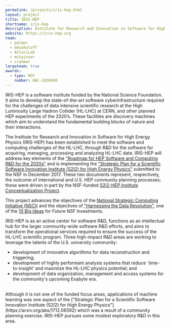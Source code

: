 ```yaml
---
permalink: /projects/iris-hep.html
layout: project
title: IRIS-HEP
shortname: iris-hep
description: Institute for Research and Innovation in Software for High Energy Physics
website: https://iris-hep.org
team:
  - pelmer
  - mdsokoloff
  - AtluriLab
  - mityinzer
  - cranmer
largeteam: true
awards:
  - type: NSF
    number: OAC-1836650
---
```


IRIS-HEP is a software institute funded by the National Science Foundation. It aims to develop the state-of-the-art software cyberinfrastructure required for the challenges of data intensive scientific research at the High Luminosity Large Hadron Collider (HL-LHC) at CERN, and other planned HEP experiments of the 2020’s. These facilities are discovery machines which aim to understand the fundamental building blocks of nature and their interactions.

The Institute for Research and Innovation in Software for High Energy Physics (IRIS-HEP) has been established to meet the software and computing challenges of the HL-LHC, through R&D for the software for acquiring, managing, processing and analyzing HL-LHC data.
IRIS-HEP will address key elements of the
["Roadmap for HEP Software and Computing R&D for the 2020s"](https://arxiv.org/abs/1712.06982)
and is implementing the ["Strategic Plan for a Scientific Software
Innovation Institute (S2I2) for High Energy Physics"](https://arxiv.org/abs/1712.06592)
submitted to the NSF in December 2017.
These two documents represent, respectively, the outcome of international
and U.S. HEP community planning processes; these were driven in part
by the NSF-funded [S2I2-HEP Institute Conceptualization Project](http://s2i2-hep.org).
<!-- Over the course of a dozen workshops during 2016 and 2017, more than 260
scientists and engineers from around the world were involved in building this community vision. -->
This project advances the objectives of the [National Strategic Computing Initiative (NSCI)](https://www.nsf.gov/cise/nsci/) and the objectives of ["Harnessing the Data Revolution"](https://www.nsf.gov/news/special_reports/big_ideas/harnessing.jsp), one of the [10 Big Ideas](https://www.nsf.gov/news/special_reports/big_ideas/) for Future NSF Investments.

IRIS-HEP is as an
active center for software R&D, functions as an intellectual hub for the larger
community-wide software R&D efforts, and aims to transform the operational
services required to ensure the success of the HL-LHC scientific program.
Three high-impact R&D areas are working to leverage the talents of the U.S. university community:

  * development of innovative algorithms for data reconstruction and triggering;
  * development of highly performant analysis systems that reduce `time-to-insight' and maximize the HL-LHC physics
potential; and
  * development of data organization, management and access systems for the community's upcoming Exabyte era.

<br>
Although it is not one of the funded focus areas, applications of machine
learning was one aspect of the  ["Strategic Plan for a Scientific Software
Innovation Institute (S2I2) for High Energy Physics"](https://arxiv.org/abs/1712.06592) which was a result of a community planning exercise. IRIS-HEP pursues
some modest exploratory R&D in this area.

